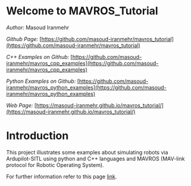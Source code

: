 # Welcome to MAVROS_Tutorial

*Author:* Masoud Iranmehr

*Github Page:* [https://github.com/masoud-iranmehr/mavros_tutorial](https://github.com/masoud-iranmehr/mavros_tutorial)

*C++ Examples on Github:* [https://github.com/masoud-iranmehr/mavros_cpp_examples](https://github.com/masoud-iranmehr/mavros_cpp_examples)

*Python Examples on Github:* [https://github.com/masoud-iranmehr/mavros_python_examples](https://github.com/masoud-iranmehr/mavros_python_examples)

*Web Page:* [https://masoud-iranmehr.github.io/mavros_tutorial/](https://masoud-iranmehr.github.io/mavros_tutorial/)

# Introduction
This project illustrates some examples about simulating robots via Ardupilot-SITL using python and C++ languages and 
MAVROS (MAV-link protocol for Robotic Operating System).


For further information refer to this page [link](https://masoud-iranmehr.github.io/mavros_tutorial/).
 







 


